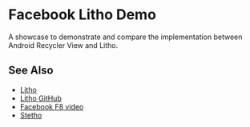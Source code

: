 # Facebook Litho Demo

A showcase to demonstrate and compare the implementation between Android Recycler View and Litho.

## See Also

* [Litho](http://fblitho.com/)
* [Litho GitHub](https://github.com/facebook/litho)
* [Facebook F8 video](https://developers.facebook.com/videos/f8-2017/litho-a-declarative-framework-for-efficient-uis/)
* [Stetho](http://facebook.github.io/stetho/)
